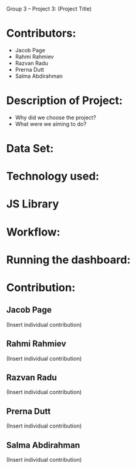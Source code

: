 Group 3 – Project 3: (Project Title)

# Contributors:

-	Jacob Page
-	Rahmi Rahmiev
-	Razvan Radu
-	Prerna Dutt
-	Salma Abdirahman


# Description of Project:

-	Why did we choose the project?
-	What were we aiming to do?


# Data Set:



# Technology used:



# JS Library



# Workflow:



# Running the dashboard:




# Contribution:

## Jacob Page
(Insert individual contribution)

## Rahmi Rahmiev
(Insert individual contribution)

## Razvan Radu
(Insert individual contribution)

## Prerna Dutt
(Insert individual contribution)

## Salma Abdirahman
(Insert individual contribution)
